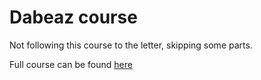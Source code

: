# Dabeaz course

Not following this course to the letter, skipping some parts.

Full course can be found [here](https://github.com/dabeaz-course/practical-python)


